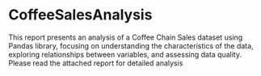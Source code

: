 # CoffeeSalesAnalysis
This report presents an analysis of a Coffee Chain Sales dataset using Pandas library, focusing on understanding the characteristics of the data, exploring relationships between variables, and assessing data quality.
 Please read the attached report for detailed analysis
